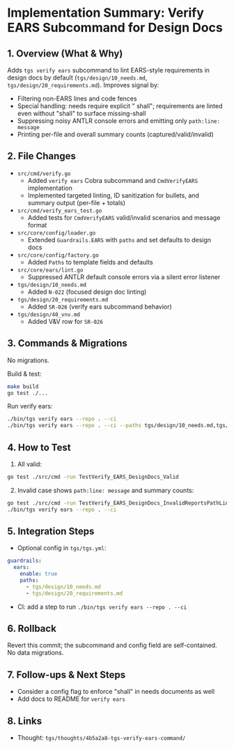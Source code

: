 # Implementation Summary: Verify EARS Subcommand for Design Docs

## 1. Overview (What & Why)
Adds `tgs verify ears` subcommand to lint EARS-style requirements in design docs by default (`tgs/design/10_needs.md`, `tgs/design/20_requirements.md`). Improves signal by:
- Filtering non-EARS lines and code fences
- Special handling: needs require explicit " shall"; requirements are linted even without "shall" to surface missing-shall
- Suppressing noisy ANTLR console errors and emitting only `path:line: message`
- Printing per-file and overall summary counts (captured/valid/invalid)

## 2. File Changes
- `src/cmd/verify.go`
  - Added `verify ears` Cobra subcommand and `CmdVerifyEARS` implementation
  - Implemented targeted linting, ID sanitization for bullets, and summary output (per-file + totals)
- `src/cmd/verify_ears_test.go`
  - Added tests for `CmdVerifyEARS` valid/invalid scenarios and message format
- `src/core/config/loader.go`
  - Extended `Guardrails.EARS` with `paths` and set defaults to design docs
- `src/core/config/factory.go`
  - Added `Paths` to template fields and defaults
- `src/core/ears/lint.go`
  - Suppressed ANTLR default console errors via a silent error listener
- `tgs/design/10_needs.md`
  - Added `N-022` (focused design doc linting)
- `tgs/design/20_requirements.md`
  - Added `SR-026` (verify ears subcommand behavior)
- `tgs/design/40_vnv.md`
  - Added V&V row for `SR-026`

## 3. Commands & Migrations
No migrations.

Build & test:
```bash
make build
go test ./...
```

Run verify ears:
```bash
./bin/tgs verify ears --repo . --ci
./bin/tgs verify ears --repo . --ci --paths tgs/design/10_needs.md,tgs/design/20_requirements.md
```

## 4. How to Test
1) All valid:
```bash
go test ./src/cmd -run TestVerify_EARS_DesignDocs_Valid
```
2) Invalid case shows `path:line: message` and summary counts:
```bash
go test ./src/cmd -run TestVerify_EARS_DesignDocs_InvalidReportsPathLine
./bin/tgs verify ears --repo . --ci
```

## 5. Integration Steps
- Optional config in `tgs/tgs.yml`:
```yaml
guardrails:
  ears:
    enable: true
    paths:
      - tgs/design/10_needs.md
      - tgs/design/20_requirements.md
```
- CI: add a step to run `./bin/tgs verify ears --repo . --ci`

## 6. Rollback
Revert this commit; the subcommand and config field are self-contained. No data migrations.

## 7. Follow-ups & Next Steps
- Consider a config flag to enforce "shall" in needs documents as well
- Add docs to README for `verify ears`

## 8. Links
- Thought: `tgs/thoughts/4b5a2a8-tgs-verify-ears-command/`
